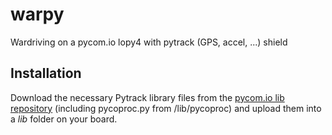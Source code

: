 # warpy
Wardriving on a pycom.io lopy4 with pytrack (GPS, accel, ...) shield

## Installation
Download the necessary Pytrack library files from the [pycom.io lib repository](https://github.com/pycom/pycom-libraries) (including pycoproc.py from /lib/pycoproc) and upload them into a _lib_ folder on your board.
